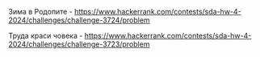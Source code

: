 Зима в Родопите - https://www.hackerrank.com/contests/sda-hw-4-2024/challenges/challenge-3724/problem

Труда краси човека - https://www.hackerrank.com/contests/sda-hw-4-2024/challenges/challenge-3723/problem
